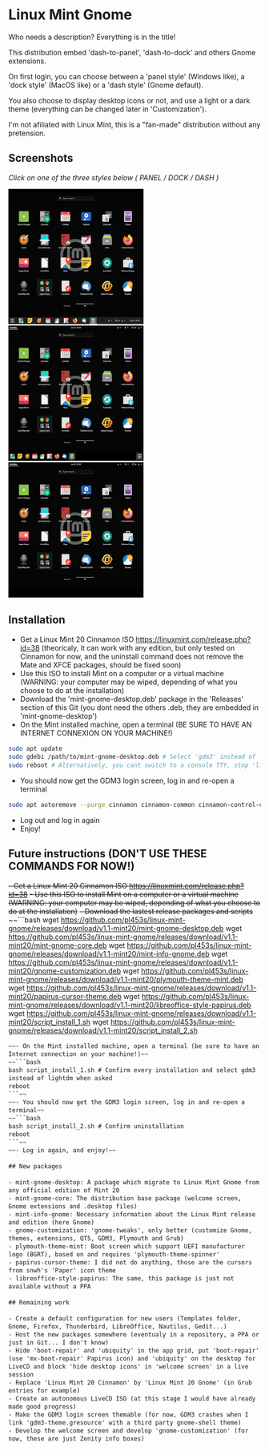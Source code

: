 # Linux Mint Gnome
Who needs a description? Everything is in the title!

This distribution embed 'dash-to-panel', 'dash-to-dock' and others Gnome extensions.

On first login, you can choose between a 'panel style' (Windows like), a 'dock style' (MacOS like) or a 'dash style' (Gnome default).

You also choose to display desktop icons or not, and use a light or a dark theme (everything can be changed later in 'Customization').

I'm not afiliated with Linux Mint, this is a "fan-made" distribution without any pretension.

## Screenshots

*Click on one of the three styles below ( PANEL / DOCK / DASH )*

[![Panel style](img/panel.png)](https://github.com/pl453s/linux-mint-gnome/blob/main/panel.md)
[![Dock style](img/dock.png)](https://github.com/pl453s/linux-mint-gnome/blob/main/dock.md)
[![Dash style](img/dash.png)](https://github.com/pl453s/linux-mint-gnome/blob/main/dash.md)

## Installation

- Get a Linux Mint 20 Cinnamon ISO https://linuxmint.com/release.php?id=38 (theoricaly, it can work with any edition, but only tested on Cinnamon for now, and the uninstall command does not remove the Mate and XFCE packages, should be fixed soon)
- Use this ISO to install Mint on a computer or a virtual machine (WARNING: your computer may be wiped, depending of what you choose to do at the installation)
- Download the 'mint-gnome-desktop.deb' package in the 'Releases' section of this Git (you dont need the others .deb, they are embedded in 'mint-gnome-desktop')
- On the Mint installed machine, open a terminal (BE SURE TO HAVE AN INTERNET CONNEXION ON YOUR MACHINE!)
```bash
sudo apt update
sudo gdebi /path/to/mint-gnome-desktop.deb # Select 'gdm3' instead of 'lightdm' when asked
sudo reboot # Alternatively, you cant switch to a console TTY, stop 'lightdm.service' and start 'gdm.service'
```
- You should now get the GDM3 login screen, log in and re-open a terminal
```bash
sudo apt autoremove --purge cinnamon cinnamon-common cinnamon-control-center cinnamon-control-center-data cinnamon-control-center-dbg cinnamon-desktop-data cinnamon-l10n cinnamon-screensaver cinnamon-session cinnamon-session-common cinnamon-settings-daemon dmz-cursor-theme gnome-power-manager gnote gucharmap hexchat humanity-icon-theme lightdm lightdm-settings mintlocale mintwelcome nemo nemo-data nemo-emblems onboard pix redshift redshift-gtk rhythmbox transmission-common transmission-gtk ubuntu-mono ubuntu-session warpinator xed xreader xviewer yaru-theme-gnome-shell
```
- Log out and log in again
- Enjoy!

## Future instructions (DON'T USE THESE COMMANDS FOR NOW!)

~~- Get a Linux Mint 20 Cinnamon ISO https://linuxmint.com/release.php?id=38~~
~~- Use this ISO to install Mint on a computer or a virtual machine (WARNING: your computer may be wiped, depending of what you choose to do at the installation)~~
~~- Download the lastest release packages and scripts~~
~~```bash
wget https://github.com/pl453s/linux-mint-gnome/releases/download/v1.1-mint20/mint-gnome-desktop.deb
wget https://github.com/pl453s/linux-mint-gnome/releases/download/v1.1-mint20/mint-gnome-core.deb
wget https://github.com/pl453s/linux-mint-gnome/releases/download/v1.1-mint20/mint-info-gnome.deb
wget https://github.com/pl453s/linux-mint-gnome/releases/download/v1.1-mint20/gnome-customization.deb
wget https://github.com/pl453s/linux-mint-gnome/releases/download/v1.1-mint20/plymouth-theme-mint.deb
wget https://github.com/pl453s/linux-mint-gnome/releases/download/v1.1-mint20/papirus-cursor-theme.deb
wget https://github.com/pl453s/linux-mint-gnome/releases/download/v1.1-mint20/libreoffice-style-papirus.deb
wget https://github.com/pl453s/linux-mint-gnome/releases/download/v1.1-mint20/script_install_1.sh
wget https://github.com/pl453s/linux-mint-gnome/releases/download/v1.1-mint20/script_install_2.sh
```~~
~~- On the Mint installed machine, open a terminal (be sure to have an Internet connection on your machine!)~~
~~```bash
bash script_install_1.sh # Confirm every installation and select gdm3 instead of lightdm when asked
reboot
```~~
~~- You should now get the GDM3 login screen, log in and re-open a terminal~~
~~```bash
bash script_install_2.sh # Confirm uninstallation
reboot
```~~
~~- Log in again, and enjoy!~~

## New packages

- mint-gnome-desktop: A package which migrate to Linux Mint Gnome from any official edition of Mint 20
- mint-gnome-core: The distribution base package (welcome screen, Gnome extensions and .desktop files)
- mint-info-gnome: Necessary information about the Linux Mint release and edition (here Gnome)
- gnome-customization: 'gnome-tweaks', only better (customize Gnome, themes, extensions, QT5, GDM3, Plymouth and Grub)
- plymouth-theme-mint: Boot screen which support UEFI manufacturer logo (BGRT), based on and requires 'plymouth-theme-spinner'
- papirus-cursor-theme: I did not do anything, those are the cursors from snwh's 'Paper' icon theme
- libreoffice-style-papirus: The same, this package is just not available without a PPA

## Remaining work

- Create a default configuration for new users (Templates folder, Gnome, Firefox, Thunderbird, LibreOffice, Nautilus, Gedit...)
- Host the new packages somewhere (eventualy in a repository, a PPA or just in Git... I don't know)
- Hide 'boot-repair' and 'ubiquity' in the app grid, put 'boot-repair' (use 'mx-boot-repair' Papirus icon) and 'ubiquity' on the desktop for LiveCD and block 'hide desktop icons' in 'welcome screen' in a live session
- Replace 'Linux Mint 20 Cinnamon' by 'Linux Mint 20 Gnome' (in Grub entries for example)
- Create an autonomous LiveCD ISO (at this stage I would have already made good progress)
- Make the GDM3 login screen themable (for now, GDM3 crashes when I link 'gdm3-theme.gresource' with a third party gnome-shell theme)
- Develop the welcome screen and develop 'gnome-customization' (for now, these are just Zenity info boxes)
